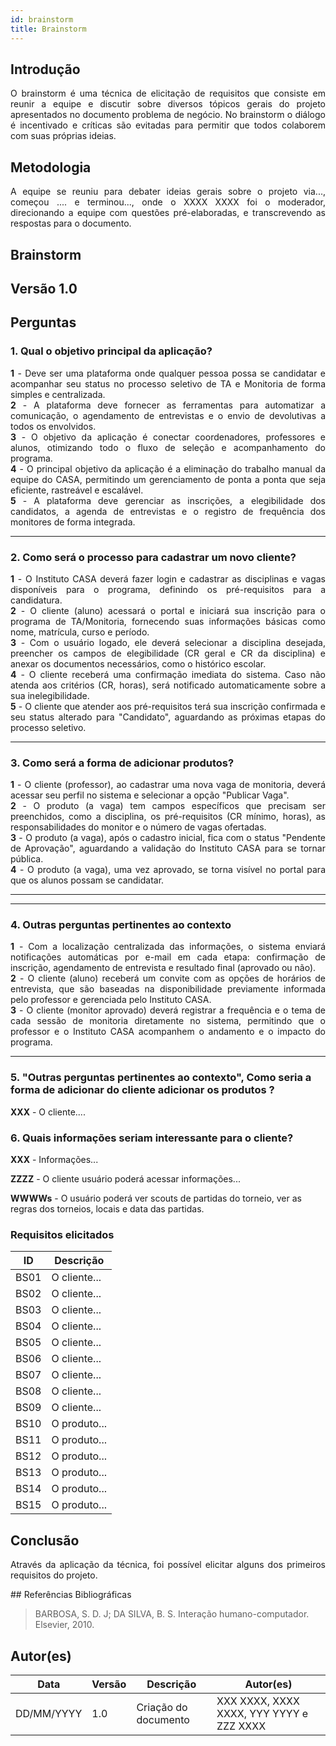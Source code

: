 ```yaml
---
id: brainstorm
title: Brainstorm
---
```

 
## Introdução
<p align = "justify">
O brainstorm é uma técnica de elicitação de requisitos que consiste em reunir a equipe e discutir sobre diversos tópicos gerais do projeto apresentados no documento problema de negócio. No brainstorm o diálogo é incentivado e críticas são evitadas para permitir que todos colaborem com suas próprias ideias.
</p>
 
## Metodologia
<p align = "justify">
A equipe se reuniu para debater ideias gerais sobre o projeto via..., começou .... e terminou..., onde o XXXX XXXX foi o moderador, direcionando a equipe com questões pré-elaboradas, e transcrevendo as respostas para o documento.
</p>
 
## Brainstorm
 
## Versão 1.0
 
## Perguntas
 
### 1. Qual o objetivo principal da aplicação?
 
<p align = "justify">
<b>1</b> - Deve ser uma plataforma onde qualquer pessoa possa se candidatar e acompanhar seu status no processo seletivo de TA e Monitoria de forma simples e centralizada.<br>
<b>2</b> - A plataforma deve fornecer as ferramentas para automatizar a comunicação, o agendamento de entrevistas e o envio de devolutivas a todos os envolvidos.<br>
<b>3</b> - O objetivo da aplicação é conectar coordenadores, professores e alunos, otimizando todo o fluxo de seleção e acompanhamento do programa.<br>
<b>4</b> - O principal objetivo da aplicação é a eliminação do trabalho manual da equipe do CASA, permitindo um gerenciamento de ponta a ponta que seja eficiente, rastreável e escalável.<br>
<b>5</b> - A plataforma deve gerenciar as inscrições, a elegibilidade dos candidatos, a agenda de entrevistas e o registro de frequência dos monitores de forma integrada.<br>
</p>
 
---
 
### 2. Como será o processo para cadastrar um novo cliente?
 
<p align = "justify">
<b>1</b> - O Instituto CASA deverá fazer login e cadastrar as disciplinas e vagas disponíveis para o programa, definindo os pré-requisitos para a candidatura.<br>
<b>2</b> - O cliente (aluno) acessará o portal e iniciará sua inscrição para o programa de TA/Monitoria, fornecendo suas informações básicas como nome, matrícula, curso e período.<br>
<b>3</b> - Com o usuário logado, ele deverá selecionar a disciplina desejada, preencher os campos de elegibilidade (CR geral e CR da disciplina) e anexar os documentos necessários, como o histórico escolar.<br>
<b>4</b> - O cliente receberá uma confirmação imediata do sistema. Caso não atenda aos critérios (CR, horas), será notificado automaticamente sobre a sua inelegibilidade.<br>
<b>5</b> - O cliente que atender aos pré-requisitos terá sua inscrição confirmada e seu status alterado para "Candidato", aguardando as próximas etapas do processo seletivo.<br>
</p>
 
---
 
### 3. Como será a forma de adicionar produtos?
 
<p align = "justify">
<b>1</b> - O cliente (professor), ao cadastrar uma nova vaga de monitoria, deverá acessar seu perfil no sistema e selecionar a opção "Publicar Vaga".<br>
<b>2</b> - O produto (a vaga) tem campos específicos que precisam ser preenchidos, como a disciplina, os pré-requisitos (CR mínimo, horas), as responsabilidades do monitor e o número de vagas ofertadas.<br>
<b>3</b> - O produto (a vaga), após o cadastro inicial, fica com o status "Pendente de Aprovação", aguardando a validação do Instituto CASA para se tornar pública.<br>
<b>4</b> - O produto (a vaga), uma vez aprovado, se torna visível no portal para que os alunos possam se candidatar.<br>
</p>
 
---

 
---
 
### 4. Outras perguntas pertinentes ao contexto

<p align = "justify">
<b>1</b> - Com a localização centralizada das informações, o sistema enviará notificações automáticas por e-mail em cada etapa: confirmação de inscrição, agendamento de entrevista e resultado final (aprovado ou não).<br>
<b>2</b> - O cliente (aluno) receberá um convite com as opções de horários de entrevista, que são baseadas na disponibilidade previamente informada pelo professor e gerenciada pelo Instituto CASA.<br>
<b>3</b> - O cliente (monitor aprovado) deverá registrar a frequência e o tema de cada sessão de monitoria diretamente no sistema, permitindo que o professor e o Instituto CASA acompanhem o andamento e o impacto do programa.<br>
</p>
 
---
 
### 5. "Outras perguntas pertinentes ao contexto", Como seria a forma de adicionar do cliente adicionar os produtos ?
<p align = "justify">
<b>XXX</b> - O cliente....
</p>
 
### 6. Quais informações seriam interessante para o cliente?
<p align = "justify">
   <b>XXX</b> - Informações...
   
   <b>ZZZZ</b> - O cliente usuário poderá acessar informações...

   <b>WWWWs</b> - O usuário poderá ver scouts de partidas do torneio, ver as regras dos torneios, locais e data das partidas.
   
</p>
 
### Requisitos elicitados
 
|ID|Descrição|
|----|-------------|
|BS01| O cliente...|
|BS02| O cliente...|
|BS03| O cliente...|
|BS04| O cliente...|
|BS05| O cliente...|
|BS06| O cliente...|
|BS07| O cliente...|
|BS08| O cliente...|
|BS09| O cliente...|
|BS10| O produto...|
|BS11| O produto...|
|BS12| O produto...|
|BS13| O produto...|
|BS14| O produto...|
|BS15| O produto...|
 
## Conclusão
<p align = "justify">
Através da aplicação da técnica, foi possível elicitar alguns dos primeiros requisitos do projeto.
</p>
## Referências Bibliográficas
 
> BARBOSA, S. D. J; DA SILVA, B. S. Interação humano-computador. Elsevier, 2010.
 
 
## Autor(es)
| Data | Versão | Descrição | Autor(es) |
| -- | -- | -- | -- |
| DD/MM/YYYY | 1.0 | Criação do documento | XXX XXXX, XXXX XXXX, YYY YYYY e ZZZ XXXX |
